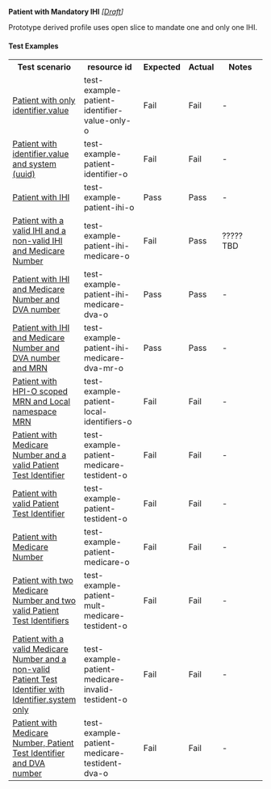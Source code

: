 **Patient with Mandatory IHI** *[[Draft](http://hl7.org/fhir/r4/valueset-publication-status.html)]*

Prototype derived profile uses open slice to mandate one and only one IHI.

#### Test Examples

<table class="list" style="width:100%">
    <colgroup>
       <col span="1" style="width: 19%;"/>
       <col span="1" style="width: 25%;"/>
       <col span="1" style="width: 10%;"/>
       <col span="1" style="width: 10%;"/>
       <col span="1" style="width: 20%;"/>
    </colgroup>
	<tbody>
      <tr>
        <th>Test scenario</th>
        <th>resource id</th>
        <th>Expected</th>
        <th>Actual</th>
		<th>Notes</th>
      </tr>
      <tr>
        <td><a href="Patient-test-example-patient-identifier-value-only-o.html">Patient with only identifier.value</a></td>
        <td>test-example-patient-identifier-value-only-o</td>
        <td>Fail</td>
        <td>Fail</td>
        <td>-</td>
      </tr>
      <tr>
        <td><a href="Patient-test-example-patient-identifier-o.html">Patient with identifier.value and system (uuid)</a></td>
        <td>test-example-patient-identifier-o</td>
        <td>Fail</td>
        <td>Fail</td>
        <td>-</td>
      </tr>
      <tr>
        <td><a href="Patient-test-example-patient-ihi-o.html">Patient with IHI</a></td>
        <td>test-example-patient-ihi-o</td>
        <td>Pass</td>
        <td>Pass</td>
        <td>-</td>
      </tr>
      <tr>
        <td><a href="Patient-test-example-patient-ihi-medicare-o.html">Patient with a valid IHI and a non-valid IHI and Medicare Number</a></td>
        <td>test-example-patient-ihi-medicare-o</td>
        <td>Fail</td>
        <td>Pass</td>
        <td>????? TBD</td>
      </tr>
      <tr>
        <td><a href="Patient-test-example-patient-ihi-medicare-dva-o.html">Patient with IHI and Medicare Number and DVA number</a></td>
        <td>test-example-patient-ihi-medicare-dva-o</td>
        <td>Pass</td>
        <td>Pass</td>
        <td>-</td>
      </tr>
      <tr>
        <td><a href="Patient-test-example-patient-ihi-medicare-dva-mr-o.html">Patient with IHI and Medicare Number and DVA number and MRN</a></td>
        <td>test-example-patient-ihi-medicare-dva-mr-o</td>
        <td>Pass</td>
        <td>Pass</td>
        <td>-</td>
      </tr>
      <tr>
        <td><a href="Patient-test-example-patient-local-identifiers-o.html">Patient with HPI-O scoped MRN and Local namespace MRN</a></td>
        <td>test-example-patient-local-identifiers-o</td>
        <td>Fail</td>
        <td>Fail</td>
        <td>-</td>
      </tr>
      <tr>
        <td><a href="Patient-test-example-patient-medicare-testident-o.html">Patient with Medicare Number and a valid Patient Test Identifier</a></td>
        <td>test-example-patient-medicare-testident-o</td>
        <td>Fail</td>
        <td>Fail</td>
        <td>-</td>
      </tr>
      <tr>
        <td><a href="Patient-test-example-patient-testident-o.html">Patient with valid Patient Test Identifier</a></td>
        <td>test-example-patient-testident-o</td>
        <td>Fail</td>
        <td>Fail</td>
        <td>-</td>
      </tr>
      <tr>
        <td><a href="Patient-test-example-patient-medicare-o.html">Patient with Medicare Number</a></td>
        <td>test-example-patient-medicare-o</td>
        <td>Fail</td>
        <td>Fail</td>
        <td>-</td>
      </tr>
      <tr>
        <td><a href="Patient-test-example-patient-mult-medicare-testident-o.html">Patient with two Medicare Number and two valid Patient Test Identifiers</a></td>
        <td>test-example-patient-mult-medicare-testident-o</td>
        <td>Fail</td>
        <td>Fail</td>
        <td>-</td>
      </tr>
      <tr>
        <td><a href="Patient-test-example-patient-medicare-invalid-testident-o.html">Patient with a valid Medicare Number and a non-valid Patient Test Identifier with Identifier.system only</a></td>
        <td>test-example-patient-medicare-invalid-testident-o</td>
        <td>Fail</td>
        <td>Fail</td>
        <td>-</td>
      </tr>
      <tr>
        <td><a href="Patient-test-example-patient-medicare-testident-dva-o.html">Patient with Medicare Number, Patient Test Identifier and DVA number</a></td>
        <td>test-example-patient-medicare-testident-dva-o</td>
        <td>Fail</td>
        <td>Fail</td>
        <td>-</td>
      </tr>
    </tbody>
</table>

